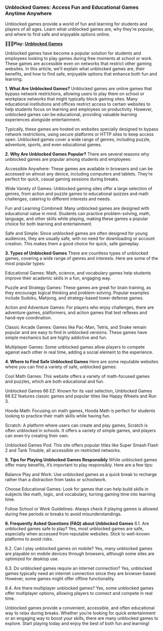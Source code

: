 ### Unblocked Games: Access Fun and Educational Games Anytime Anywhere
Unblocked games provide a world of fun and learning for students and players of all ages. Learn what unblocked games are, why they’re popular, and where to find safe and enjoyable options online.

**👩‍💻🌈Play: [Unblocked Games](https://modilimitado.io/en/games)**

Unblocked games have become a popular solution for students and employees looking to play games during free moments at school or work. These games are accessible even on networks that restrict other gaming websites. In this article, we’ll explain what unblocked games are, their benefits, and how to find safe, enjoyable options that enhance both fun and learning.

**1. What Are Unblocked Games?**
Unblocked games are online games that bypass network restrictions, allowing users to play them on school or workplace networks that might typically block gaming sites. Many educational institutions and offices restrict access to certain websites to help students focus on learning and employees on productivity. However, unblocked games can be educational, providing valuable learning experiences alongside entertainment.

Typically, these games are hosted on websites specially designed to bypass network restrictions, using secure platforms or HTTP sites to keep access open. Unblocked games cover a wide range of genres, including puzzle, adventure, sports, and even educational games.

**2. Why Are Unblocked Games Popular?**
There are several reasons why unblocked games are popular among students and employees:

Accessible Anywhere: These games are available in browsers and can be accessed on almost any device, including computers and tablets. They’re perfect for quick, casual gaming sessions during breaks.

Wide Variety of Games: Unblocked gaming sites offer a large selection of genres, from action and puzzle games to educational quizzes and math challenges, catering to different interests and needs.

Fun and Learning Combined: Many unblocked games are designed with educational value in mind. Students can practice problem-solving, math, language, and other skills while playing, making these games a popular choice for both learning and entertainment.

Safe and Simple: Since unblocked games are often designed for young audiences, they are usually safe, with no need for downloading or account creation. This makes them a good choice for quick, safe gameplay.

**3. Types of Unblocked Games**
There are countless types of unblocked games, covering a wide range of genres and interests. Here are some of the most popular types:

Educational Games: Math, science, and vocabulary games help students improve their academic skills in a fun, engaging way.

Puzzle and Strategy Games: These games are great for brain training, as they encourage logical thinking and problem-solving. Popular examples include Sudoku, Mahjong, and strategy-based tower defense games.

Action and Adventure Games: For players who enjoy challenges, there are adventure games, platformers, and action games that test reflexes and hand-eye coordination.

Classic Arcade Games: Games like Pac-Man, Tetris, and Snake remain popular and are easy to find in unblocked versions. These games have simple mechanics but are highly addictive and fun.

Multiplayer Games: Some unblocked games allow players to compete against each other in real time, adding a social element to the experience.

**4. Where to Find Safe Unblocked Games**
Here are some reputable websites where you can find a variety of safe, unblocked games:

Cool Math Games: This website offers a variety of math-focused games and puzzles, which are both educational and fun.

Unblocked Games 66 EZ: Known for its vast selection, Unblocked Games 66 EZ features classic games and popular titles like Happy Wheels and Run 3.

Hooda Math: Focusing on math games, Hooda Math is perfect for students looking to practice their math skills while having fun.

Scratch: A platform where users can create and play games, Scratch is often unblocked in schools. It offers a variety of simple games, and players can even try creating their own.

Unblocked Games Pod: This site offers popular titles like Super Smash Flash 2 and Tank Trouble, all accessible on restricted networks.

**5. Tips for Playing Unblocked Games Responsibly**
While unblocked games offer many benefits, it’s important to play responsibly. Here are a few tips:

Balance Play and Work: Use unblocked games as a quick break to recharge rather than a distraction from tasks or schoolwork.

Choose Educational Games: Look for games that can help build skills in subjects like math, logic, and vocabulary, turning gaming time into learning time.

Follow School or Work Guidelines: Always check if playing games is allowed during free periods or breaks to avoid misunderstandings.

**6. Frequently Asked Questions (FAQ) about Unblocked Games**
6.1. Are unblocked games safe to play?
Yes, most unblocked games are safe, especially when accessed from reputable websites. Stick to well-known platforms to avoid risks.

6.2. Can I play unblocked games on mobile?
Yes, many unblocked games are playable on mobile devices through browsers, although some sites are optimized for desktop use.

6.3. Do unblocked games require an internet connection?
Yes, unblocked games typically need an internet connection since they are browser-based. However, some games might offer offline functionality.

6.4. Are there multiplayer unblocked games?
Yes, some unblocked games offer multiplayer options, allowing players to connect and compete in real time.

Unblocked games provide a convenient, accessible, and often educational way to relax during breaks. Whether you’re looking for quick entertainment or an engaging way to boost your skills, there are many unblocked games to explore. Start playing today and enjoy the best of both fun and learning!
